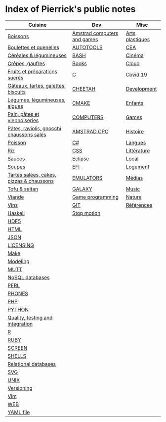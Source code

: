 # Index of Pierrick's public notes

Cuisine | Dev | Misc
---------- | ---------- | ----------
[Boissons](./cuisine/boissons.md) | [Amstrad computers and games](./dev/amstrad.md) | [Arts plastiques](./misc/arts_plastiques.md)
[Boulettes et quenelles](./cuisine/boulettes.md) | [AUTOTOOLS](./dev/autotools.md) | [CEA](./misc/cea.md)
[Céréales & légumineuses](./cuisine/cereales.md) | [BASH](./dev/bash.md) | [Cinéma](./misc/cinema.md)
[Crêpes, gaufres](./cuisine/crepes.md) | [Books](./dev/books.md) | [Cloud](./misc/cloud.md)
[Fruits et préparations sucrés](./cuisine/fruits.md) | [C](./dev/c.md) | [Covid 19](./misc/covid-19.md)
[Gâteaux, tartes, galettes, biscuits](./cuisine/gateaux.md) | [CHEETAH](./dev/cheetah.md) | [Development](./misc/dev.md)
[Légumes, légumineuses, algues](./cuisine/legumes.md) | [CMAKE](./dev/cmake.md) | [Enfants](./misc/enfants.md)
[Pain, pâtes et viennoiseries](./cuisine/pain.md) | [COMPUTERS](./dev/computers.md) | [Games](./misc/games.md)
[Pâtes, raviolis, gnocchi chaussons salés](./cuisine/pasta.md) | [AMSTRAD CPC](./dev/cpc.md) | [Histoire](./misc/histoire.md)
[Poisson](./cuisine/poisson.md) | [C#](./dev/csharp.md) | [Langues](./misc/langues.md)
[Riz](./cuisine/riz.md) | [CSS](./dev/css.md) | [Littérature](./misc/litterature.md)
[Sauces](./cuisine/sauces.md) | [Eclipse](./dev/eclipse.md) | [Local](./misc/local.md)
[Soupes](./cuisine/soupes.md) | [EFI](./dev/efi.md) | [Logement](./misc/logement.md)
[Tartes salées, cakes, pizzas & chaussons](./cuisine/tartes_salees.md) | [EMULATORS](./dev/emulators.md) | [Médias](./misc/media.md)
[Tofu & seitan](./cuisine/tofu.md) | [GALAXY](./dev/galaxy.md) | [Music](./misc/music.md)
[Viande](./cuisine/viande.md) | [Game programming](./dev/game_programming.md) | [Nature](./misc/nature.md)
[Vins](./cuisine/vins.md) | [GIT](./dev/git.md) | [Références](./misc/ref.md)
 | [Haskell](./dev/haskell.md) | [Stop motion](./misc/stopmotion.md)
 | [HDF5](./dev/hdf5.md) | 
 | [HTML](./dev/html.md) | 
 | [JSON](./dev/json.md) | 
 | [LICENSING](./dev/licensing.md) | 
 | [Make](./dev/make.md) | 
 | [Modeling](./dev/modeling.md) | 
 | [MUTT](./dev/mutt.md) | 
 | [NoSQL databases](./dev/nosqldbs.md) | 
 | [PERL](./dev/perl.md) | 
 | [PHONES](./dev/phones.md) | 
 | [PHP](./dev/php.md) | 
 | [PYTHON](./dev/python.md) | 
 | [Quality, testing and integration](./dev/quality.md) | 
 | [R](./dev/r.md) | 
 | [RUBY](./dev/ruby.md) | 
 | [SCREEN](./dev/screen.md) | 
 | [SHELLS](./dev/shells.md) | 
 | [Relational databases](./dev/sqldbs.md) | 
 | [SVG](./dev/svg.md) | 
 | [UNIX](./dev/unix.md) | 
 | [Versioning](./dev/versioning.md) | 
 | [Vim](./dev/vim.md) | 
 | [WEB](./dev/web.md) | 
 | [YAML file](./dev/yaml.md) | 
